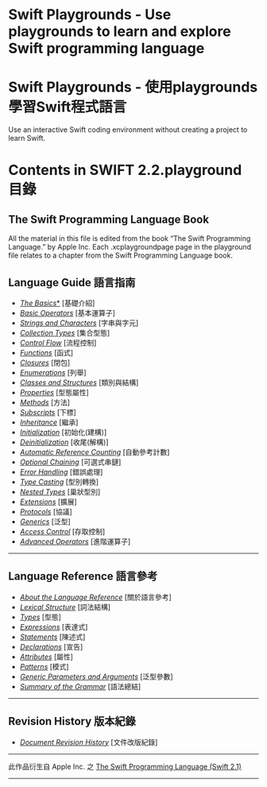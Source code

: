 # Swift Playgrounds - Use playgrounds to learn and explore Swift programming language
# Swift Playgrounds - 使用playgrounds學習Swift程式語言

Use an interactive Swift coding environment without creating a project to learn Swift.

# Contents in SWIFT 2.2.playground		目錄

## The Swift Programming Language Book

All the material in this file is edited from the book “The Swift Programming Language.” by Apple Inc. Each .xcplaygroundpage page in the playground file relates to a chapter from the Swift Programming Language book.

## Language Guide		語言指南
- [*The Basics**](Ch1%20The%20Basics)											[基礎介紹]
- [*Basic Operators*](Ch2%20Basic%20Operators)									[基本運算子]
- [*Strings and Characters*](Ch3%20Strings%20and%20Characters)					[字串與字元]
- [*Collection Types*](Ch4%20Collection%20Types)								[集合型態]
- [*Control Flow*](Ch5%20Control%20Flow)										[流程控制]
- [*Functions*](Ch6%20Functions)												[函式]
- [*Closures*](Ch7%20Closures)													[閉包]
- [*Enumerations*](Ch8%20Enumerations)											[列舉]
- [*Classes and Structures*](Ch9%20Classes%20and%20Structures)					[類別與結構]
- [*Properties*](Ch10%20Properties)												[型態屬性]
- [*Methods*](Ch11%20Methods)													[方法]
- [*Subscripts*](Ch12%20Subscripts)												[下標]
- [*Inheritance*](Ch13%20Inheritance)											[繼承]
- [*Initialization*](Ch14%20Initialization)										[初始化(建構)]
- [*Deinitialization*](Ch15%20Deinitialization)									[收尾(解構)]
- [*Automatic Reference Counting*](Ch16%20Automatic%20Reference%20Counting)		[自動參考計數]
- [*Optional Chaining*](Ch17%20Optional%20Chaining)								[可選式串鏈]
- [*Error Handling*](Ch18%20Error%20Handling)									[錯誤處理]
- [*Type Casting*](Ch19%20Type%20Casting)										[型別轉換]
- [*Nested Types*](Ch20%20Nested%20Types)										[巢狀型別]
- [*Extensions*](Ch21%20Extensions)												[擴展]
- [*Protocols*](Ch22%20Protocols)												[協議]
- [*Generics*](Ch23%20Generics)													[泛型]
- [*Access Control*](Ch24%20Access%20Control)									[存取控制]
- [*Advanced Operators*](Ch25%20Advanced%20Operators)							[進階運算子]

****

## Language Reference	語言參考
- [*About the Language Reference*]()											[關於語言參考]
- [*Lexical Structure*]()														[詞法結構]
- [*Types*]()																	[型態]
- [*Expressions*]()																[表達式]
- [*Statements*]()																[陳述式]
- [*Declarations*]()															[宣告]
- [*Attributes*]()																[屬性]
- [*Patterns*]()																[模式]
- [*Generic Parameters and Arguments*]()										[泛型參數]
- [*Summary of the Grammar*]()													[語法總結]

****

## Revision History		版本紀錄
- [*Document Revision History*](Document%20Revision%20History)					[文件改版紀錄]

****
[The Swift Programming Language (Swift 2.1)]:https://developer.apple.com/library/ios/documentation/Swift/Conceptual/Swift_Programming_Language/TheBasics.html#//apple_ref/doc/uid/TP40014097-CH5-ID309 ""

此作品衍生自 Apple Inc. 之 [The Swift Programming Language (Swift 2.1)]
****

